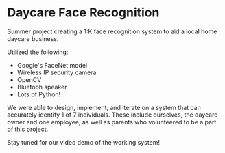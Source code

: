 # Daycare Face Recognition
Summer project creating a 1:K face recognition system to aid a local home daycare business.

Utilized the following:
  * Google's FaceNet model
  * Wireless IP security camera
  * OpenCV
  * Bluetooh speaker
  * Lots of Python!

We were able to design, implement, and iterate on a system that can accurately identify 1 of 7 individuals. These include ourselves, the daycare owner and one employee, as well as parents who volunteered to be a part of this project.

Stay tuned for our video demo of the working system!
